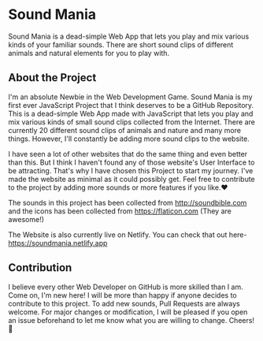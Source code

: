 # Sound Mania
Sound Mania is a dead-simple Web App that lets you play and mix various kinds of your familiar sounds. There are short sound clips of different animals and natural elements for you to play with.
## About the Project
I'm an absolute Newbie in the Web Development Game. Sound Mania is my first ever JavaScript Project that I think deserves to be a GitHub Repository. This is a dead-simple Web App made with JavaScript that lets you play and mix various kinds of small sound clips collected from the Internet. There are currently 20 different sound clips of animals and nature and many more things. However, I'll constantly be adding more sound clips to the website.

I have seen a lot of other websites that do the same thing and even better than this. But I think I haven't found any of those website's User Interface to be attracting. That's why I have chosen this Project to start my journey. I've made the website as minimal as it could possibly get. Feel free to contribute to the project by adding more sounds or more features if you like.❤

The sounds in this project has been collected from http://soundbible.com and the icons has been collected from https://flaticon.com (They are awesome!)

The Website is also currently live on Netlify. You can check that out here- https://soundmania.netlify.app

## Contribution
I believe every other Web Developer on GitHub is more skilled than I am. Come on, I'm new here! I will be more than happy if anyone decides to contribute to this project. To add new sounds, Pull Requests are always welcome. For major changes or modification, I will be pleased if you open an issue beforehand to let me know what you are willing to change. Cheers! 🙌
